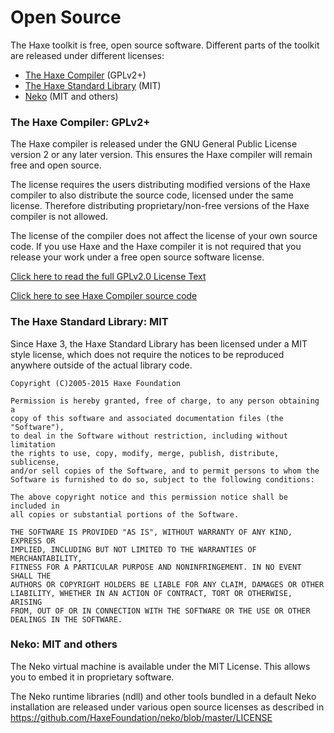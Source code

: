 # Open Source

The Haxe toolkit is free, open source software.  Different parts of the toolkit are released under different licenses:

* [The Haxe Compiler](#compiler-license) (GPLv2+)
* [The Haxe Standard Library](#std-library-license) (MIT)
* [Neko](#neko-license) (MIT and others)

<a name="compiler-license" class="anch"></a>

### The Haxe Compiler: GPLv2+

The Haxe compiler is released under the GNU General Public License version 2 or any later version.  This ensures the Haxe compiler will remain free and open source.

The license requires the users distributing modified versions of the Haxe compiler to also distribute the source code, licensed under the same license. Therefore distributing proprietary/non-free versions of the Haxe compiler is not allowed.

The license of the compiler does not affect the license of your own source code. If you use Haxe and the Haxe compiler it is not required that you release your work under a free open source software license.

[Click here to read the full GPLv2.0 License Text](https://www.gnu.org/licenses/gpl-2.0.html)

[Click here to see Haxe Compiler source code](https://github.com/HaxeFoundation/haxe)

<a name="std-library-license" class="anch"></a>

### The Haxe Standard Library: MIT

Since Haxe 3, the Haxe Standard Library has been licensed under a MIT style license, which does not require the notices to be reproduced anywhere outside of the actual library code.

	Copyright (C)2005-2015 Haxe Foundation

	Permission is hereby granted, free of charge, to any person obtaining a
	copy of this software and associated documentation files (the "Software"),
	to deal in the Software without restriction, including without limitation
	the rights to use, copy, modify, merge, publish, distribute, sublicense,
	and/or sell copies of the Software, and to permit persons to whom the
	Software is furnished to do so, subject to the following conditions:

	The above copyright notice and this permission notice shall be included in
	all copies or substantial portions of the Software.

	THE SOFTWARE IS PROVIDED "AS IS", WITHOUT WARRANTY OF ANY KIND, EXPRESS OR
	IMPLIED, INCLUDING BUT NOT LIMITED TO THE WARRANTIES OF MERCHANTABILITY,
	FITNESS FOR A PARTICULAR PURPOSE AND NONINFRINGEMENT. IN NO EVENT SHALL THE
	AUTHORS OR COPYRIGHT HOLDERS BE LIABLE FOR ANY CLAIM, DAMAGES OR OTHER
	LIABILITY, WHETHER IN AN ACTION OF CONTRACT, TORT OR OTHERWISE, ARISING
	FROM, OUT OF OR IN CONNECTION WITH THE SOFTWARE OR THE USE OR OTHER
	DEALINGS IN THE SOFTWARE.

<a name="neko-license" class="anch"></a>

### Neko: MIT and others

The Neko virtual machine is available under the MIT License. This allows you to embed it in proprietary software.

The Neko runtime libraries (ndll) and other tools bundled in a default Neko installation are released under various open source licenses as described in https://github.com/HaxeFoundation/neko/blob/master/LICENSE

